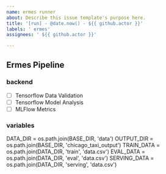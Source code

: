 ```yaml
---
name: ermes runner
about: Describe this issue template's purpose here.
title: '[run] - @date.now() - ${{ github.actor }}'
labels: ' ermes'
assignees: ' ${{ github.actor }}'

---
```


## Ermes Pipeline

### backend

- [ ] Tensorflow Data Validation
- [ ] Tensorflow Model Analysis
- [ ] MLFlow Metrics

### variables

DATA_DIR = os.path.join(BASE_DIR, 'data')
OUTPUT_DIR = os.path.join(BASE_DIR, 'chicago_taxi_output')
TRAIN_DATA = os.path.join(DATA_DIR, 'train', 'data.csv')
EVAL_DATA = os.path.join(DATA_DIR, 'eval', 'data.csv')
SERVING_DATA = os.path.join(DATA_DIR, 'serving', 'data.csv')
